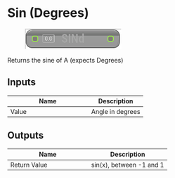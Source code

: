 # Sin (Degrees)

<div align="left" data-full-width="false"><figure><img src="../../../../.gitbook/assets/sin_-degrees.png" alt=""><figcaption></figcaption></figure></div>

Returns the sine of A (expects Degrees)

## Inputs

<table><thead><tr><th width="170">Name</th><th>Description</th></tr></thead><tbody><tr><td>Value</td><td>Angle in degrees</td></tr></tbody></table>

## Outputs

<table><thead><tr><th width="170">Name</th><th>Description</th></tr></thead><tbody><tr><td>Return Value</td><td>sin(x), between -1 and 1</td></tr></tbody></table>
